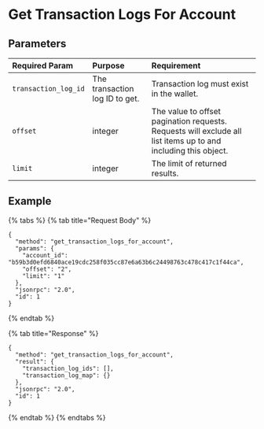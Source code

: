 # Get Transaction Logs For Account

## Parameters

| Required Param | Purpose | Requirement |
| :--- | :--- | :--- |
| `transaction_log_id` | The transaction log ID to get. | Transaction log must exist in the wallet. |
| `offset` | integer | The value to offset pagination requests. Requests will exclude all list items up to and including this object. |
| `limit` | integer | The limit of returned results. |

## Example

{% tabs %}
{% tab title="Request Body" %}
```text
{
  "method": "get_transaction_logs_for_account",
  "params": {
    "account_id": "b59b3d0efd6840ace19cdc258f035cc87e6a63b6c24498763c478c417c1f44ca",
    "offset": "2",
    "limit": "1"
  },
  "jsonrpc": "2.0",
  "id": 1
}
```
{% endtab %}

{% tab title="Response" %}
```text
{
  "method": "get_transaction_logs_for_account",
  "result": {
    "transaction_log_ids": [],
    "transaction_log_map": {}
  },
  "jsonrpc": "2.0",
  "id": 1
}
```
{% endtab %}
{% endtabs %}
